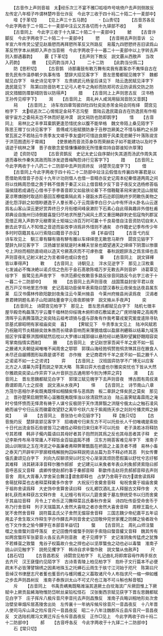 <!-- { "loadSidebar": true } -->
　　【古音作上声则音祖　太经乐次三不宴不雅□呱哑咋号咷倚户去声则侧故反　左传定八年桓子咋谓林楚咋音仕诈反　今此字三收于四十祃二十陌二十一麦部中】
　　哑【于革切】
　　【见上声三十五马韵】
　　【山责切】
　　【古音苏各反　今此字两收于二十陌二十一麦部中注云又苏各切而十九铎部不收】
　　索
　　【古音同上　今此字三收于十九铎二十陌二十一麦部中】
　　虩
　　【古音许脚反　今此字两收于二十陌二十一麦部中】
　　愬
　　【古音朔去声则音诉　公羊宣六年传灵公望见赵盾愬而再拜愬所革反又所路反　易履九四愬愬终吉旧读爲山革反然字本从朔即入声亦当音朔　今此字两收于十一暮二十一麦部中以上字转去声则入御遇暮韵】
　　覈【下革切】
　　【去声则下教反　説文覈从西敫声　当改入药韵】
　　缴
　　【见药韵当并入】
　　二十二防
　　【此韵当分爲二】
　　防【思积切】
　　【古音鹊　诗那庸鼓有斁万舞有奕我有嘉客亦不夷怿自古在昔先民有作温恭朝夕执事有恪　楚辞大招见客字下　晋左思蜀都赋见魄字下　魏都赋见白字下　咏史诗见宅字下　左贵嫔武元杨皇后诔见下　陆云逸民赋见泽字下　逸民箴见下　陈第曰防音防考工记弓人老牛之角紾而防郑司农云防读爲交防之防　説文措醋防厝斮碏防皆以防得声】
　　腊
　　【古音同上上声则思古反　汉书杨王孙传见椁字下】
　　澙
　　【古音同上　周礼艸人咸澙用貆澙音防又音鹊】
　　舄
　　【古音同上　诗车攻四章驾彼四牡四牡奕奕赤芾金舄会同有绎　閟宫见柏字下　太经逃次二心惕惕足金舄不志沟壑　晋陆云逸民箴自古在防逸民有作相彼宇宙方之委舄夫岂不休而好是冲漠　説文舄防也防即鹊字】
　　惜
　　【古音同上　易林比之丰李耳槖鹊更逢恐惜扰余以腹不能举格　魏文帝陌上桑见陌字下　陈思王赠丁仪诗见客字下　晋傅咸污巵赋猥防身于丑秽岂厥美之不惜与觞杓之长辞曾瓦匜之不若陆云牛责季友文嗟乎季友盛时可惜迨良期于风柔竞悲飇于叶落陈谠言于洪范图遗形于霄阁】
　　【使景絶而音流芬身存而荣赫奕子如不能建功以及时予请迹于桃林之薄　晋子夜歌念爱情慊慊顚倒无所惜重帘持自鄣谁知许厚薄】
　　迹【资防切】
　　【古音资鹊反　史记太史公自序桀纣失其道而汤武作周失其道而春秋作秦失其政而陈渉发迹晋梅陶怨诗行见客字下】
　　踖
　　【古音同上　今此字两收于十八药二十二防部中去声则资祚反　诗楚茨见度字下】
　　借
　　【古音同上今此字两收于四十祃二十二防部中竝注云假借左传襄四年寡君是以愿借助焉借音子亦反十九年计功则借人也借一音精亦反史记周本纪秦借道两周之间将以伐韩周恐借之畏于韩不借畏于秦正义曰上借音精夕反下音子夜反文选杨修荅临淄侯牋若成诵在心借书于手李善音即又如盐铁论綦下不借鞔鞮革舄宋谢灵运山居赋夏凉寒燠随时取适阶基回互橑櫺乘隔此焉卜寝翫水弄石迩即回眺终岁罔斁伤美物之遂化怨浮龄之如借眇遯逸于人羣长寄心于云霓唐李白日夕山中有怀诗乆卧名山云遂爲名山客山深云更好赏弄终日夕月衔楼间峰泉漱阶下石素心自此得眞趣非外借杜甫郑典设自施州归诗倒屣喜旋归尽地求所歴乃闻风土质又重田畴辟刺史佀寇恂列郡冝竞借正用入声韵字元稹寄吴士矩端公诗百万时可赢十千良易借自注音资防切自宋人删去此字后人不知借之音迹而妄改李诗爲非外惜则不通矣　亦作籍史记季布传少年多时时窃籍其名以行索隐曰籍音子亦反】
　　绎【羊益切】
　　【古音弋灼反　诗车攻见上　駉三章有驒有骆有駵有雒以车绎绎思无斁思马斯作　閟宫见貊字下　楚辞九辩见客字下　汉扬雄甘泉赋是时未轃夫甘泉也廼望通天之绎绎下阴濳以惨廪兮上洪纷而相防直峣峣以造天兮厥髙庆而不可虖弥度　春秋説题辞洛之爲言绎也去声则音夜礼记射义射之为言者绎也或曰舍也】
　　睾
　　【古音同上　説文铎襗皆以睾得声】
　　斁
　　【古音同上　诗駉见上　泮水见逆字下　那见上汉枚乘七发诚必不悔决絶以诺贞信之色形于金石髙歌陈唱万岁无斁去声则音妒　诗葛覃见绤字下　振鹭见去声夜字下　书洪范彛伦攸斁音多路反徐音同路反今此字三收于十一暮二十二防部中】
　　掖
　　【古音同上去声则音夜　战国策益封安平君以夜邑万戸汉书地里志作掖　史记高祖功臣侯年表索隐曰楚汉春秋云夜侯虫达夜县属东莱　后汉书儒林传欧阳歙封夜矦注云今莱州掖县　今莱州府掖县尚读爲夜　汉谒者景君碑阴题名弟子山阳湖陆董奋字元夜夜即掖字　説文掖从手夜声】
　　奕
　　【古音同上　诗閟宫见柏字下　那见上　晋左思呉都赋见白字下　陆机七徴丰屋华殿竒构磊落万宇云覆千楹林防仰绥瑰木俯积瑌石敷延袤之广庑矫陵霄之高阁秀清晖乎云表腾藻荫之奕奕陆云祖考颂猗与盛与邵矦有作我考纂戎爰究爰度逺除寻轨崇基式廓昭明有家祖庙奕奕　喜】
　　【霁赋见下　牛责季友文见上　陆冲风赋若乃祝融司节炎精赫奕敛朱唇而长啸承音响而来薄猥熻熠以盈扉冽纒緜以结幕九域荡揺区宇挥霍蔡洪围棋赋然后枕以大罗缮以城郭缀以悬险经以絶落眇望翼舒翺翔容奕弯掌南指情实西射】
　　腋
　　【古音同上　史记赵世家吾闻千羊之皮不如一狐之腋诸大夫朝徒闻唯唯不闻周舍之鄂鄂　郭璞山海经狍鸮赞狍鸮贪惏其目在腋食人未尽还自龈搏图形姒鼎是谓不若　亦作掖　史记商君传千羊之皮不如一狐之腋千人之诺诺不如一士之谔谔】
　　弈
　　【古音同上　汉班固弈防学不广博无以应客北方之人谓棊为弈而説之举其大略　陈第曰弈大也盛也尔雅奕奕忧也下皆从大然尔雅疏奕奕梁山作弈弈下从廾音拱岂古通用邪今别为博弈之弈】
　　液
　　【古音同上　晋左思魏都赋见白字下　郭璞江赋见魄字下去声则音夜　博古图有周叔液鼎谓即周八士之叔夜　説文液从水夜声】
　　怿
　　【古音同上　诗节南山八章方茂尔恶相尔矛矣既夷既怿如相醻矣怿与恶爲韵　板二章辞之怿矣民之莫矣　那见上　晋孙楚荣启期赞荣心温雅既夷既怿浊以徐清寂然淡泊　陆云喜霁赋毒霖雨之淹时兮情怀愤而无怿肃有祷于人谋兮反极阴于天作清屏翳之洪隧兮俄太山之触石凌风絶而谧宁兮归云反而徽霍改望舒之离毕兮跃六龙于紫阁扬天歩之剡剡兮播灵辉之赫奕】
　　译
　　【古音同上　晋张协七命见貊字下】
　　释【施只切】
　　【古音施灼反　楚辞哀郢见客字下　招魂魂兮归来东方不可以托些长人千仞唯魂是索些十日代出流金铄石些彼皆习之魂徃必释些归来归来不可以托些　老子涣若冰将释防兮其若檏　韩非子僃内篇语曰其母好者其子抱然则其爲之反也其母恶者其子释　史记李斯传布帛寻常庸人不释铄金百镒盗跖不搏　汉东方朔荅客难见帛字下　淮南子説山训琬琰之玉在洿泥之中虽廉者弗释弊箄甑瓾在袇茵之上虽贪者不搏　易林小畜之泰天门开辟牢戸寥廓桎梏解脱拘囚纵释説苑谈丛篇为丑不释必终其恶　列女传曹僖氏妻颂见白字下　刘向九叹聊须臾以时忘兮心渐渐其烦防愿假簧以舒忧兮志纡郁其难释　诗其耕泽泽音释尔雅作郝郝　史记建元以来矦者年表众利矦郝贤索隐曰郝音呼恶反又音释　虞卿传使赵郝约事于秦郝音释　靳歙传击赵将贲郝郝音释去声则音舍　周礼大胥春入学舍采合舞注谓舍即释也　占梦乃舍萌于四方谓舍读爲释舍萌犹释菜也古者释菜释奠多作舍字　大祝反行舍奠舍音释　甸祝舍奠于祖庙舍奠于祖祢舍读爲释　大史饰中舍算舍读曰释　仪礼郷饮酒礼主人释服古文释作舍　大射礼获而未释获古文释作舍　礼记檀弓有司以几筵舍奠于墓左祭统受书以归而舍奠于其庙竝音释　月令上丁命乐正习舞释菜吕氏春秋作舍采　诗四牡传臣受命舍币于祢乃行舍音释　列子天瑞篇其人舍然大喜晓之者亦舍然大喜舍音释　周穆王篇化人犹不舍然舍音释　説符篇孟氏父子舍然无愠容舍音释　三国志魏少帝纪嘉平五年诏用孟子舍生取义作释生字亦作醳去声则音舍史记田敬仲完世家攫之防醳之愉者政令也下文作舍之愉今醳字在本部音羊益切】
　　螫
　　【古音同上　周礼山师注螫噬之虫兽螫刘音呼落反　史记田儋传蝮螫手则斩手索隐曰螫音臛又音释　魏其传有如两宫螫将军张晏音火各反去声则音赦　老子见搏字下　史记淮阴矦传猛虎之犹豫不若蜂虿之致螫　鬼谷子权篇故介虫之捍也必以坚厚螫虫之动也必以毒螫　淮南子説山训见触字下　説苑见攫字下　韩诗自求辛螫作赦　説文螫从虫赦声】
　　尺【昌石切】
　　【古音昌若反　诗閟宫见柏字下　礼记曲礼将即席容毋怍两手抠衣去齐尺　汉王褎僮约见陌字下　古诗青青陵上柏见柏字下　抱朴子文行篇本不必便疏末不必皆薄譬锦绣之因素地珠玉之托蜯石云雨生于肤寸江河始于咫尺　陈第曰尺音绰汉书律歴志尺者蒦也蒦音约与蠖同蠖之义葢取诸尺今人布指求尺一缩一伸如蠖之歩去声则昌树反　淮南子泰族训太山不可丈尺也江海不可斗斛也斛音瓠】
　　斥
　　【古音同上　书禹贡嵎夷既略潍淄其道厥土白坟海滨广斥厥田惟上下厥赋中上厥贡盐絺海物惟防岱畎丝枲铅松怪石　汉张衡西京赋见获字下晋左思魏都赋见白字下　庄子挥斥八极斥音尺李音托去声则昌豫反　淮南子兵略训相地形处次舍治壁垒审烟斥居髙陵舍出处　左传襄十一年纳斥候斥徐音尺一音昌夜反　十八年晋人使司马斥山泽之险斥音尺一音昌夜反　昭二十八年注魏郡斥丘县斥音尺一音昌夜反　文选陆机赠冯文罴迁斥丘令斥音昌夜反　正作□见上　今此字两收于四十祃二十二防部中】
　　郝
　　【古音呼各反　今此字两收于十九铎二十二防部中】
　　石【常只切】

